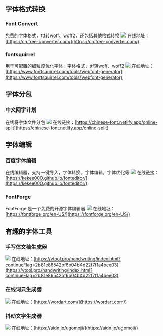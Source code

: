 
## 字体格式转换

### Font Convert
免费的字体格式，ttf转woff、woff2，还包括其他格式转换
![](https://foruda.gitee.com/images/1723705070319586890/94998013_8031453.jpeg)
在线地址：[https://cn.free-converter.com/](https://cn.free-converter.com/)

### fontsquirrel
用于可配置的细粒度优化字体，字体格式，ttf转woff、woff2
![](https://foruda.gitee.com/images/1723702396986137281/b494144f_8031453.jpeg)
在线地址：[https://www.fontsquirrel.com/tools/webfont-generator](https://www.fontsquirrel.com/tools/webfont-generator)


## 字体分包

### 中文网字计划
在线将字体文件分包
![](https://foruda.gitee.com/images/1723706731741524078/d6e8ba24_8031453.jpeg)
在线链接：[https://chinese-font.netlify.app/online-split](https://chinese-font.netlify.app/online-split)

## 字体编辑

### 百度字体编辑
在线编辑器，支持一键导入，字体转换，字体编辑，字体优化等
![](https://foruda.gitee.com/images/1724374557057338926/8f2ceb2d_8031453.jpeg)
在线链接：[https://kekee000.github.io/fonteditor/](https://kekee000.github.io/fonteditor/)
### FontForge
FontForge 是一个免费的开源字体编辑器
![](https://foruda.gitee.com/images/1723704823678137709/5662e382_8031453.jpeg)
在线地址：[https://fontforge.org/en-US/](https://fontforge.org/en-US/)


## 有趣的字体工具

### 手写体文稿生成器
![](https://foruda.gitee.com/images/1723704887409423703/84a8a3a0_8031453.jpeg)
在线地址：[https://vtool.pro/handwriting/index.html?continueFlag=2b81e86542bf6b04b4d22f7f1a4bee03](https://vtool.pro/handwriting/index.html?continueFlag=2b81e86542bf6b04b4d22f7f1a4bee03)

### 在线词云生成器
![](https://foruda.gitee.com/images/1723451071782426845/548983c9_8031453.jpeg)
在线地址：[https://wordart.com/](https://wordart.com/)

### 抖动文字生成器
![](https://foruda.gitee.com/images/1723704952207362879/a865a3f0_8031453.jpeg)
在线地址：[https://aidn.jp/ugomoji/](https://aidn.jp/ugomoji/)